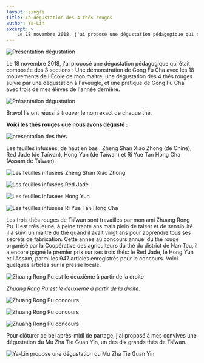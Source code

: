 ```yaml
---
layout: single
title: La dégustation des 4 thés rouges
author: Ya-Lin
excerpt: >
    Le 18 novembre 2018, j'ai proposé une dégustation pédagogique qui était composée des 3 sections.
---
```


![Présentation dégustation](/images/2020-11-19-comparaison-thes-rouge-1.jpg)

Le 18 novembre 2018, j'ai proposé une dégustation pédagogique qui était composée des 3 sections : Une démonstration de Gong Fu Cha avec les 18 mouvements de l'École de mon maître, une dégustation des 4 thés rouges suivie par une dégustation à l'aveugle, et une pratique de Gong Fu Cha avec trois de mes élèves de l'année dernière.
 
![Présentation dégustation](/images/2020-11-19-comparaison-thes-rouge-2.jpg)

Bravo! Ils ont réussi à trouver le nom exact de chaque thé.

**Voici les thés rouges que nous avons dégusté :**

![presentation des thés](/images/2020-11-19-comparaison-thes-rouge-3.jpg)

Les feuilles infusées, de haut en bas : Zheng Shan Xiao Zhong (de Chine), Red Jade (de Taïwan), Hong Yun (de Taïwan) et Ri Yue Tan Hong Cha (Assam de Taïwan).

![Les feuilles infusées Zheng Shan Xiao Zhong](/images/2020-11-19-comparaison-thes-rouge-4.jpg)

![Les feuilles infusées Red Jade](/images/2020-11-19-comparaison-thes-rouge-5.jpg)

![Les feuilles infusées Hong Yun](/images/2020-11-19-comparaison-thes-rouge-6.jpg)

![Les feuilles infusées Ri Yue Tan Hong Cha](/images/2020-11-19-comparaison-thes-rouge-7.jpg)

Les trois thés rouges de Taïwan sont travaillés par mon ami Zhuang Rong Pu. Il est très jeune, à peine trente ans mais plein de talent et de sensibilité. Il a suivi un maître du thé quand il avait vingt ans pour apprendre tous ses secrets de fabrication. Cette année au concours annuel du thé rouge organisé par la Coopérative des agriculteurs du thé du district de Nan Tou, il a encore gagné le premier prix sur ses trois thés: le Red Jade, le Hong Yun et l'Assam, parmi les 947 articles enregistrés pour le concours. Voici quelques articles sur la presse locale.

![Zhuang Rong Pu est le deuxième à partir de la droite](/images/2020-11-19-comparaison-thes-rouge-8.jpg)

*Zhuang Rong Pu est le deuxième à partir de la droite.*

![Zhuang Rong Pu concours](/images/2020-11-19-comparaison-thes-rouge-9.jpg)

![Zhuang Rong Pu concours](/images/2020-11-19-comparaison-thes-rouge-10.jpg)

![Zhuang Rong Pu concours](/images/2020-11-19-comparaison-thes-rouge-11.jpg)

Pour clôturer ce bel après-midi de partage, j'ai proposé à mes convives une dégustation du Mu Zha Tie Guan Yin, un des dix grands thés de Taïwan.

![Ya-Lin propose une dégustation du Mu Zha Tie Guan Yin](/images/2020-11-19-comparaison-thes-rouge-12.jpg)
